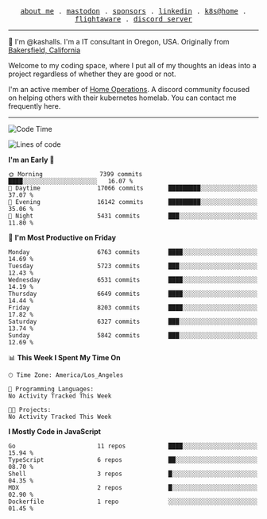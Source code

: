 <p align="center">
  <samp>
    <a href="https://jordanjones.org/">about me</a> .
    <a rel="me" href="https://mastodon.social/@kashall">mastodon</a> .
    <a href="https://github.com/sponsors/kashalls">sponsors</a> .
    <a href="https://linkedin.com/in/jordpjones">linkedin</a> .
    <a href="https://github.com/kashalls/home-cluster">k8s@home</a> .
    <a href="https://flightaware.com/adsb/stats/user/kashalls">flightaware</a> .
    <a href="https://discord.gg/V2WrCfqba9">discord server</a>
  </samp>
</p>

----------------------------------------------------------------

:wave: I'm @kashalls. I'm a IT consultant in Oregon, USA. Originally from [Bakersfield, California](https://maps.app.goo.gl/QQMtywTWghpXB6Tu6)

Welcome to my coding space, where I put all of my thoughts an ideas into a project regardless of whether they are good or not.

I'm an active member of [Home Operations](https://discord.gg/home-operations). A discord community focused on helping others with their kubernetes homelab. You can contact me frequently here.

----------------------------------------------------------------
<!--START_SECTION:waka-->
![Code Time](http://img.shields.io/badge/Code%20Time-2%2C286%20hrs%2046%20mins-blue)

![Lines of code](https://img.shields.io/badge/From%20Hello%20World%20I%27ve%20Written-9.6%20million%20lines%20of%20code-blue)

**I'm an Early 🐤** 

```text
🌞 Morning                7399 commits        ████░░░░░░░░░░░░░░░░░░░░░   16.07 % 
🌆 Daytime                17066 commits       █████████░░░░░░░░░░░░░░░░   37.07 % 
🌃 Evening                16142 commits       █████████░░░░░░░░░░░░░░░░   35.06 % 
🌙 Night                  5431 commits        ███░░░░░░░░░░░░░░░░░░░░░░   11.80 % 
```
📅 **I'm Most Productive on Friday** 

```text
Monday                   6763 commits        ████░░░░░░░░░░░░░░░░░░░░░   14.69 % 
Tuesday                  5723 commits        ███░░░░░░░░░░░░░░░░░░░░░░   12.43 % 
Wednesday                6531 commits        ████░░░░░░░░░░░░░░░░░░░░░   14.19 % 
Thursday                 6649 commits        ████░░░░░░░░░░░░░░░░░░░░░   14.44 % 
Friday                   8203 commits        ████░░░░░░░░░░░░░░░░░░░░░   17.82 % 
Saturday                 6327 commits        ███░░░░░░░░░░░░░░░░░░░░░░   13.74 % 
Sunday                   5842 commits        ███░░░░░░░░░░░░░░░░░░░░░░   12.69 % 
```


📊 **This Week I Spent My Time On** 

```text
🕑︎ Time Zone: America/Los_Angeles

💬 Programming Languages: 
No Activity Tracked This Week

🐱‍💻 Projects: 
No Activity Tracked This Week
```

**I Mostly Code in JavaScript** 

```text
Go                       11 repos            ████░░░░░░░░░░░░░░░░░░░░░   15.94 % 
TypeScript               6 repos             ██░░░░░░░░░░░░░░░░░░░░░░░   08.70 % 
Shell                    3 repos             █░░░░░░░░░░░░░░░░░░░░░░░░   04.35 % 
MDX                      2 repos             █░░░░░░░░░░░░░░░░░░░░░░░░   02.90 % 
Dockerfile               1 repo              ░░░░░░░░░░░░░░░░░░░░░░░░░   01.45 % 
```




<!--END_SECTION:waka-->